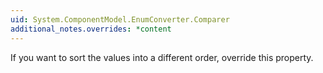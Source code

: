 ```yaml
---
uid: System.ComponentModel.EnumConverter.Comparer
additional_notes.overrides: *content
---
```


<p>If you want to sort the values into a different order, override this property.</p>


